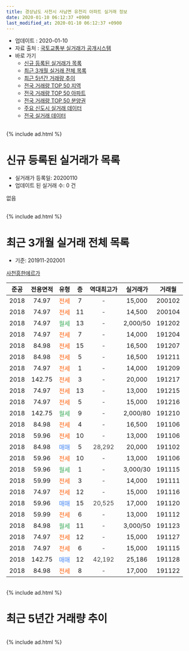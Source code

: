 ```yaml
---
title: 경상남도 사천시 사남면 유천리 아파트 실거래 정보
date: 2020-01-10 06:12:37 +0900
last_modified_at: 2020-01-10 06:12:37 +0900
---
```


* 업데이트 : 2020-01-10
* 자료 출처 : [국토교통부 실거래가 공개시스템](http://rt.molit.go.kr)
* 바로 가기
    * [신규 등록된 실거래가 목록](#신규-등록된-실거래가-목록)
    * [최근 3개월 실거래 전체 목록](#최근-3개월-실거래-전체-목록)
    * [최근 5년간 거래량 추이](#최근-5년간-거래량-추이)
    * [전국 거래량 TOP 50 지역](https://inasie.github.io/apt-trade-info/최근-3개월-전국에서-가장-거래가-많이-발생한-지역)
    * [전국 거래량 TOP 50 아파트](https://inasie.github.io/apt-trade-info/최근-3개월-전국에서-가장-거래가-많이-발생한-아파트)
    * [전국 거래량 TOP 50 분양권](https://inasie.github.io/apt-trade-info/최근-3개월-전국에서-가장-거래가-많이-발생한-분양권)
    * [주요 신도시 실거래 데이터](https://inasie.github.io/apt-trade-info/주요-신도시)
    * [전국 실거래 데이터](https://inasie.github.io/apt-trade-info/전국)
<br>
{% include ad.html %}
<br>

# 신규 등록된 실거래가 목록
* 실거래가 등록일: 20200110
* 업데이트 된 실거래 수: 0 건

없음

<br>
{% include ad.html %}
<br>

# 최근 3개월 실거래 전체 목록
* 기준: 201911-202001


[사천흥한에르가](https://search.naver.com/search.naver?query=%EA%B2%BD%EC%83%81%EB%82%A8%EB%8F%84+%EC%82%AC%EC%B2%9C%EC%8B%9C+%EC%82%AC%EB%82%A8%EB%A9%B4+%EC%9C%A0%EC%B2%9C%EB%A6%AC+%EC%82%AC%EC%B2%9C%ED%9D%A5%ED%95%9C%EC%97%90%EB%A5%B4%EA%B0%80)

|준공|전용면적|유형|층|역대최고가|실거래가|거래월|
|:---:|:---:|:---:|:---:|:---:|:---:|:---:|
|2018|74.97|<span style="color:#ff5a00">전세</span>|7|<span style="color:#444444">-</span>|15,000|200102|
|2018|74.97|<span style="color:#ff5a00">전세</span>|11|<span style="color:#444444">-</span>|14,500|200104|
|2018|74.97|<span style="color:#34a853">월세</span>|13|<span style="color:#444444">-</span>|2,000/50|191202|
|2018|74.97|<span style="color:#ff5a00">전세</span>|7|<span style="color:#444444">-</span>|14,000|191204|
|2018|84.98|<span style="color:#ff5a00">전세</span>|15|<span style="color:#444444">-</span>|16,500|191207|
|2018|84.98|<span style="color:#ff5a00">전세</span>|5|<span style="color:#444444">-</span>|16,500|191211|
|2018|74.97|<span style="color:#ff5a00">전세</span>|1|<span style="color:#444444">-</span>|14,000|191209|
|2018|142.75|<span style="color:#ff5a00">전세</span>|3|<span style="color:#444444">-</span>|20,000|191217|
|2018|74.97|<span style="color:#ff5a00">전세</span>|13|<span style="color:#444444">-</span>|13,000|191215|
|2018|74.97|<span style="color:#ff5a00">전세</span>|5|<span style="color:#444444">-</span>|15,000|191216|
|2018|142.75|<span style="color:#34a853">월세</span>|9|<span style="color:#444444">-</span>|2,000/80|191210|
|2018|84.98|<span style="color:#ff5a00">전세</span>|4|<span style="color:#444444">-</span>|16,500|191106|
|2018|59.96|<span style="color:#ff5a00">전세</span>|10|<span style="color:#444444">-</span>|13,000|191106|
|2018|84.98|<span style="color:#4285f3">매매</span>|5|<span style="color:#444444">28,292</span>|20,000|191102|
|2018|59.96|<span style="color:#ff5a00">전세</span>|10|<span style="color:#444444">-</span>|13,000|191106|
|2018|59.96|<span style="color:#34a853">월세</span>|1|<span style="color:#444444">-</span>|3,000/30|191115|
|2018|59.99|<span style="color:#ff5a00">전세</span>|3|<span style="color:#444444">-</span>|14,000|191111|
|2018|74.97|<span style="color:#ff5a00">전세</span>|12|<span style="color:#444444">-</span>|15,000|191116|
|2018|59.96|<span style="color:#4285f3">매매</span>|15|<span style="color:#444444">20,525</span>|17,000|191120|
|2018|59.99|<span style="color:#ff5a00">전세</span>|6|<span style="color:#444444">-</span>|13,000|191112|
|2018|84.98|<span style="color:#34a853">월세</span>|11|<span style="color:#444444">-</span>|3,000/50|191123|
|2018|74.97|<span style="color:#ff5a00">전세</span>|12|<span style="color:#444444">-</span>|15,000|191127|
|2018|74.97|<span style="color:#ff5a00">전세</span>|6|<span style="color:#444444">-</span>|15,000|191115|
|2018|142.75|<span style="color:#4285f3">매매</span>|12|<span style="color:#444444">42,192</span>|25,186|191128|
|2018|84.98|<span style="color:#ff5a00">전세</span>|8|<span style="color:#444444">-</span>|17,000|191122|


<br>
{% include ad.html %}
<br>

# 최근 5년간 거래량 추이


<div style="width:100%;">
    <canvas id="deal_progress" height="200"></canvas>
</div>

<script>
new Chart(document.getElementById("deal_progress"), {
    type: 'line',
    data: {
        labels: ['201501','201502','201503','201504','201505','201506','201507','201508','201509','201510','201511','201512','201601','201602','201603','201604','201605','201606','201607','201608','201609','201610','201611','201612','201701','201702','201703','201704','201705','201706','201707','201708','201709','201710','201711','201712','201801','201802','201803','201804','201805','201806','201807','201808','201809','201810','201811','201812','201901','201902','201903','201904','201905','201906','201907','201908','201909','201910','201911','201912','202001'],
        datasets: [{
            label: '매매',
            pointRadius: 1,
            data: [0, 0, 0, 0, 0, 0, 0, 0, 0, 0, 0, 0, 0, 0, 0, 0, 0, 0, 0, 0, 0, 0, 0, 0, 0, 0, 0, 0, 0, 0, 0, 0, 0, 0, 0, 0, 5, 11, 13, 14, 21, 12, 22, 9, 15, 14, 3, 9, 4, 3, 0, 3, 5, 0, 4, 15, 1, 5, 3, 0, 0],
            borderColor: "rgba(255, 201, 14, 1)",
            backgroundColor: "rgba(255, 201, 14, 0.5)",
            fill: false,
            lineTension: 0
        },{
            label: '전월세',
            pointRadius: 1,
            data: [0, 0, 0, 0, 0, 0, 0, 0, 0, 0, 0, 0, 0, 0, 0, 0, 0, 0, 0, 0, 0, 0, 0, 0, 0, 0, 0, 0, 0, 0, 0, 0, 0, 0, 0, 0, 0, 0, 1, 18, 25, 26, 48, 35, 23, 13, 8, 9, 10, 7, 8, 6, 8, 6, 5, 6, 4, 9, 11, 9, 2],
            borderColor: "rgba(0, 141, 185, 1)",
            backgroundColor: "rgba(0, 141, 185, 0.5)",
            fill: false,
            lineTension: 0
        }
        ]
    },
    options: {
        responsive: true,
        title: {
            display: false
        },
        tooltips: {
            mode: 'index',
            intersect: false
        },
        hover: {
            mode: 'nearest',
            intersect: true
        },
        scales: {
            xAxes: [{
                display: true,
                scaleLabel: {
                    display: true,
                    labelString: '년/월'
                }
            }],
            yAxes: [{
                display: true,
                ticks: {
                    suggestedMin: 0,
                },
                scaleLabel: {
                    display: true,
                    labelString: '실거래 수'
                }
            }]
        }
    }
});

</script>


<br>
{% include ad.html %}
<br>

